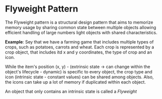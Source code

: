 # Flyweight Pattern
The Flyweight pattern is a structural design pattern that aims to memorize memory usage by sharing common state between multiple objects allowing efficient handling of large numbers light objects with shared characteristics.

**Example**: Sey that we have a farming game that includes multiple types of crops, such as potatoes, carrots and wheat. Each crop is represented by a crop object, that includes itd x and y coordinates, the type of crop and an icon. 

While the item's position (x, y) - (extrinsic state -> can change within the object's lifecycle - dynamic) is specific to every object, the crop type and icon (intrinsic state - constant values) can be shared among objects. Also, the icons can take up a lot of memory if duplicated within each object.

An object that only contains an intrinsic state is called a _Flyweight_